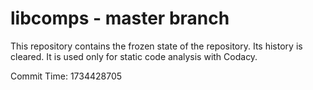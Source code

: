 # libcomps - master branch

This repository contains the frozen state of the repository.
Its history is cleared. It is used only for static code
analysis with Codacy.

Commit Time: 1734428705